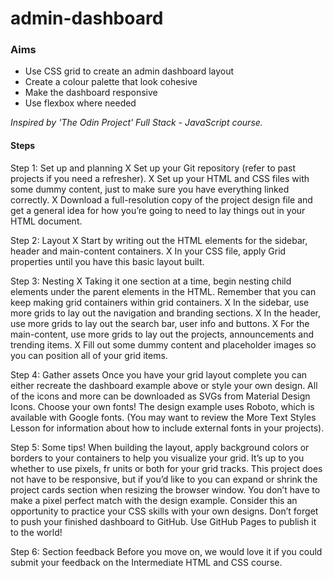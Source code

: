 # admin-dashboard

### Aims

- Use CSS grid to create an admin dashboard layout
- Create a colour palette that look cohesive
- Make the dashboard responsive
- Use flexbox where needed

_Inspired by 'The Odin Project' Full Stack - JavaScript course._

#### Steps

Step 1: Set up and planning
X Set up your Git repository (refer to past projects if you need a refresher).
X Set up your HTML and CSS files with some dummy content, just to make sure you have everything linked correctly.
X Download a full-resolution copy of the project design file and get a general idea for how you’re going to need to lay things out in your HTML document.

Step 2: Layout
X Start by writing out the HTML elements for the sidebar, header and main-content containers.
X In your CSS file, apply Grid properties until you have this basic layout built.

Step 3: Nesting
X Taking it one section at a time, begin nesting child elements under the parent elements in the HTML. Remember that you can keep making grid containers within grid containers.
X In the sidebar, use more grids to lay out the navigation and branding sections.
X In the header, use more grids to lay out the search bar, user info and buttons.
X For the main-content, use more grids to lay out the projects, announcements and trending items.
X Fill out some dummy content and placeholder images so you can position all of your grid items.

Step 4: Gather assets
Once you have your grid layout complete you can either recreate the dashboard example above or style your own design.
All of the icons and more can be downloaded as SVGs from Material Design Icons.
Choose your own fonts! The design example uses Roboto, which is available with Google fonts. (You may want to review the More Text Styles Lesson for information about how to include external fonts in your projects).

Step 5: Some tips!
When building the layout, apply background colors or borders to your containers to help you visualize your grid.
It’s up to you whether to use pixels, fr units or both for your grid tracks.
This project does not have to be responsive, but if you’d like to you can expand or shrink the project cards section when resizing the browser window.
You don’t have to make a pixel perfect match with the design example. Consider this an opportunity to practice your CSS skills with your own designs.
Don’t forget to push your finished dashboard to GitHub. Use GitHub Pages to publish it to the world!

Step 6: Section feedback
Before you move on, we would love it if you could submit your feedback on the Intermediate HTML and CSS course.
